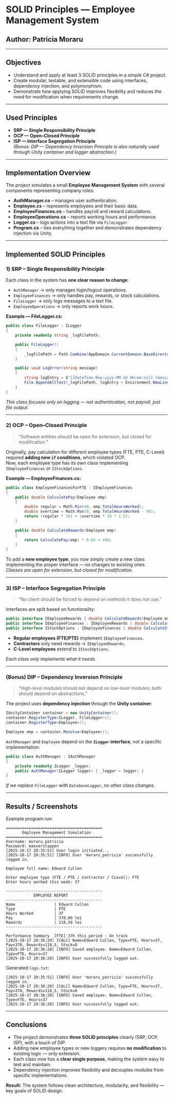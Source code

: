 # **SOLID Principles — Employee Management System**

## **Author:** Patricia Moraru  

---

## **Objectives**
* Understand and apply at least 3 SOLID principles in a simple C# project.  
* Create modular, testable, and extensible code using interfaces, dependency injection, and polymorphism.  
* Demonstrate how applying SOLID improves flexibility and reduces the need for modification when requirements change.  

---

## **Used Principles**
* **SRP — Single Responsibility Principle**  
* **OCP — Open–Closed Principle**  
* **ISP — Interface Segregation Principle**  
*(Bonus: DIP — Dependency Inversion Principle is also naturally used through Unity container and logger abstraction.)*

---

## **Implementation Overview**

The project simulates a small **Employee Management System** with several components representing company roles:
- **AuthManager.cs** – manages user authentication.  
- **Employee.cs** – represents employees and their basic data.  
- **EmployeeFinances.cs** – handles payroll and reward calculations.  
- **EmployeeOperations.cs** – reports working hours and performance.  
- **Logger.cs** – logs actions into a text file via `FileLogger`.  
- **Program.cs** – ties everything together and demonstrates dependency injection via Unity.

---

## **Implemented SOLID Principles**

### **1) SRP – Single Responsibility Principle**

Each class in the system has **one clear reason to change**:
- `AuthManager` → only manages login/logout operations.  
- `EmployeeFinances` → only handles pay, rewards, or stock calculations.  
- `FileLogger` → only logs messages to a text file.  
- `EmployeeOperations` → only reports work hours.

**Example — FileLogger.cs:**
```csharp
public class FileLogger : ILogger
{
    private readonly string _logFilePath;

    public FileLogger()
    {
        _logFilePath = Path.Combine(AppDomain.CurrentDomain.BaseDirectory, "logs.txt");
    }

    public void LogError(string message)
    {
        string logEntry = $"[{DateTime.Now:yyyy-MM-dd HH:mm:ss}] {message}";
        File.AppendAllText(_logFilePath, logEntry + Environment.NewLine);
    }
}
```
*This class focuses only on logging — not authentication, not payroll, just file output.*

---

### **2) OCP – Open–Closed Principle**

> “Software entities should be open for extension, but closed for modification.”

Originally, pay calculation for different employee types (FTE, PTE, C-Level) required **adding new `if` conditions**, which violated OCP.  
Now, each employee type has its own class implementing `IEmployeeFinances` or `IStockOptions`.

**Example — EmployeeFinances.cs:**
```csharp
public class EmployeeFinancesForFTE : IEmployeeFinances
{
    public double CalculatePay(Employee emp)
    {
        double regular = Math.Min(40, emp.TotalHoursWorked);
        double overtime = Math.Max(0, emp.TotalHoursWorked - 40);
        return (regular * 10) + (overtime * 10 * 1.5);
    }

    public double CalculateRewards(Employee emp)
    {
        return CalculatePay(emp) * 0.05 + 100;
    }
}
```

To add a **new employee type**, you now simply create a new class implementing the proper interface — no changes to existing ones.  
*Classes are open for extension, but closed for modification.*

---

### **3) ISP – Interface Segregation Principle**

> “No client should be forced to depend on methods it does not use.”

Interfaces are split based on functionality:
```csharp
public interface IEmployeeRewards { double CalculateRewards(Employee emp); }
public interface IEmployeeFinances : IEmployeeRewards { double CalculatePay(Employee emp); }
public interface IStockOptions : IEmployeeFinances { double CalculateStockOptions(Employee emp); }
```

- **Regular employees (FTE/PTE)** implement `IEmployeeFinances`.  
- **Contractors** only need rewards → `IEmployeeRewards`.  
- **C-Level employees** extend to `IStockOptions`.

*Each class only implements what it needs.*

---

### **(Bonus) DIP – Dependency Inversion Principle**

> “High-level modules should not depend on low-level modules; both should depend on abstractions.”

The project uses **dependency injection** through the **Unity container**:
```csharp
IUnityContainer container = new UnityContainer();
container.RegisterType<ILogger, FileLogger>();
container.RegisterType<Employee>();

Employee emp = container.Resolve<Employee>();
```

`AuthManager` and `Employee` depend on the **`ILogger` interface**, not a specific implementation:
```csharp
public class AuthManager : IAuthManager
{
    private readonly ILogger _logger;
    public AuthManager(ILogger logger) { _logger = logger; }
}
```

*If we replace `FileLogger` with `DatabaseLogger`, no other class changes.*

---

## **Results / Screenshots**

Example program run:
```
==========================================
       Employee Management Simulation
==========================================
Username: moraru_patricia
Password: maxverstappen
[2025-10-17 20:35:51] User login initiated...
[2025-10-17 20:35:51] [INFO] User 'moraru_patricia' successfully logged in.

Employee full name: Edward Cullen

Enter employee type (FTE / PTE / Contractor / CLevel): FTE
Enter hours worked this week: 37

------------------------------------------
            EMPLOYEE REPORT
------------------------------------------
Name                 | Edward Cullen
Type                 | FTE
Hours Worked         | 37
Pay                  | 370,00 lei
Rewards              | 118,50 lei
------------------------------------------

Performance Summary  [FTE] 37h this period - On track
[2025-10-17 20:36:20] [CALC] Name=Edward Cullen, Type=FTE, Hours=37, Pay=370, Rewards=118,5, Stock=0
[2025-10-17 20:36:20] [INFO] Saved employee. Name=Edward Cullen, Type=FTE, Hours=37
[2025-10-17 20:36:20] [INFO] User successfully logged out.
```

Generated `logs.txt`:
```
[2025-10-17 20:35:51] [INFO] User 'moraru_patricia' successfully logged in.
[2025-10-17 20:36:20] [CALC] Name=Edward Cullen, Type=FTE, Hours=37, Pay=370, Rewards=118,5, Stock=0
[2025-10-17 20:36:20] [INFO] Saved employee. Name=Edward Cullen, Type=FTE, Hours=37
[2025-10-17 20:36:20] [INFO] User successfully logged out.
```

---

## **Conclusions**

* The project demonstrates **three SOLID principles** clearly (SRP, OCP, ISP), with a touch of DIP.  
* Adding new employee types or new loggers requires **no modification** to existing logic — only extension.  
* Each class now has a **clear single purpose**, making the system easy to test and maintain.  
* Dependency injection improves flexibility and decouples modules from specific implementations.  

**Result:** The system follows clean architecture, modularity, and flexibility — key goals of SOLID design.
